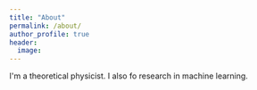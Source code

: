 ```yaml
---
title: "About"
permalink: /about/
author_profile: true
header:
  image: 
---
```


I'm a theoretical physicist. I also fo research in machine learning.
